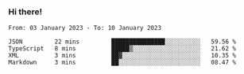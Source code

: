 ### Hi there!

<!--START_SECTION:waka-->

```text
From: 03 January 2023 - To: 10 January 2023

JSON         22 mins         ███████████████░░░░░░░░░░   59.56 %
TypeScript   8 mins          █████▒░░░░░░░░░░░░░░░░░░░   21.62 %
XML          3 mins          ██▓░░░░░░░░░░░░░░░░░░░░░░   10.35 %
Markdown     3 mins          ██░░░░░░░░░░░░░░░░░░░░░░░   08.47 %
```

<!--END_SECTION:waka-->

